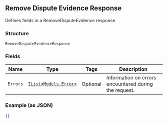 ## Remove Dispute Evidence Response

Defines fields in a RemoveDisputeEvidence response.

### Structure

`RemoveDisputeEvidenceResponse`

### Fields

| Name | Type | Tags | Description |
|  --- | --- | --- | --- |
| `Errors` | [`IList<Models.Error>`](/doc/models/error.md) | Optional | Information on errors encountered during the request. |

### Example (as JSON)

```json
{}
```


